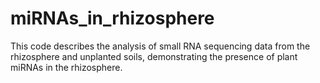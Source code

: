# miRNAs_in_rhizosphere
This code describes the analysis of small RNA sequencing data from the rhizosphere and unplanted soils, demonstrating the presence of plant miRNAs in the rhizosphere.
